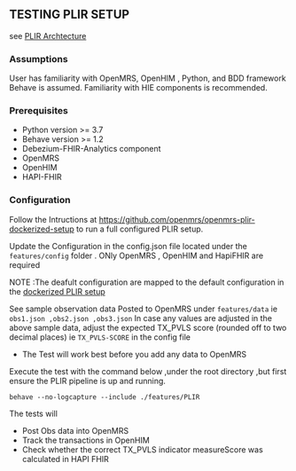 ## TESTING PLIR SETUP
see  [PLIR Archtecture](https://wiki.openmrs.org/display/projects/Architectural+Design+Approach+to+support+an+integrated+approach+to+patient-level+indicator+reporting+for+OpenMRS)

### Assumptions
User has familiarity with OpenMRS, OpenHIM , Python, and BDD framework Behave is assumed. Familiarity with HIE components is recommended.

### Prerequisites

* Python version >= 3.7
* Behave version >= 1.2
*  Debezium-FHIR-Analytics component 
* OpenMRS
* OpenHIM 
* HAPI-FHIR

### Configuration 
Follow the Intructions at https://github.com/openmrs/openmrs-plir-dockerized-setup to run a full configured  PLIR setup. 

Update the Configuration in the config.json file located under the `features/config` folder . ONly OpenMRS , OpenHIM and HapiFHIR are required

NOTE :The deafult  configuration are mapped to the default configuration in the [dockerized PLIR setup](https://github.com/openmrs/openmrs-plir-dockerized-setup)

See sample observation data Posted to OpenMRS under `features/data` ie `obs1.json ,obs2.json ,obs3.json` 
In case any values are adjusted in the above sample data, adjust the expected TX_PVLS score (rounded off to two decimal places) ie `TX_PVLS-SCORE` in the config file

* The Test will work best before you add any data to OpenMRS

Execute the test with the  command below ,under the root directory ,but first ensure the PLIR pipeline is up and running.

	behave --no-logcapture --include ./features/PLIR
 	
The tests will
 * Post Obs data into OpenMRS 
 * Track the transactions in OpenHIM
 * Check whether the correct TX_PVLS indicator measureScore was calculated in HAPI FHIR   
